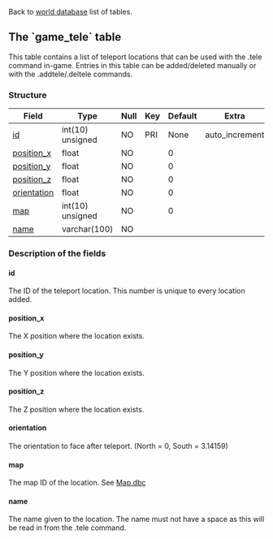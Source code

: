 Back to [world database](mangosdb_struct) list of tables.

The \`game\_tele\` table
------------------------

This table contains a list of teleport locations that can be used with the .tele command in-game. Entries in this table can be added/deleted manually or with the .addtele/.deltele commands.

### Structure

| **Field**                            | **Type**         | **Null** | **Key** | **Default** | **Extra**       |
|--------------------------------------|------------------|----------|---------|-------------|-----------------|
| [id](Game_tele#id)                   | int(10) unsigned | NO       | PRI     | None        | auto\_increment |
| [position\_x](Game_tele#position_x)  | float            | NO       |         | 0           |                 |
| [position\_y](Game_tele#position_y)  | float            | NO       |         | 0           |                 |
| [position\_z](Game_tele#position_z)  | float            | NO       |         | 0           |                 |
| [orientation](Game_tele#orientation) | float            | NO       |         | 0           |                 |
| [map](Game_tele#map)                 | int(10) unsigned | NO       |         | 0           |                 |
| [name](Game_tele#name)               | varchar(100)     | NO       |         |             |                 |

### Description of the fields

#### id

The ID of the teleport location. This number is unique to every location added.

#### position\_x

The X position where the location exists.

#### position\_y

The Y position where the location exists.

#### position\_z

The Z position where the location exists.

#### orientation

The orientation to face after teleport. (North = 0, South = 3.14159)

#### map

The map ID of the location. See [Map.dbc](Map.dbc)

#### name

The name given to the location. The name must not have a space as this will be read in from the .tele command.
